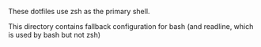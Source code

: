 These dotfiles use zsh as the primary shell.

This directory contains fallback configuration for bash (and readline, which is used by bash but not zsh)
